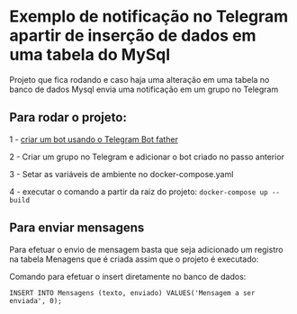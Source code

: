 # Exemplo de notificação no Telegram apartir de inserção de dados em uma tabela do MySql


Projeto que fica rodando e caso haja uma alteração em uma tabela no banco de dados Mysql envia uma notificação em um grupo no Telegram



## Para rodar o projeto:

1 - [criar um bot usando o Telegram Bot father](https://core.telegram.org/bots)

2 - Criar um grupo no Telegram  e adicionar o bot criado no passo anterior

3 - Setar as variáveis de ambiente no docker-compose.yaml


4 - executar o comando a partir da raiz do projeto:
    ``
      docker-compose up --build
    ``
    
## Para enviar mensagens

Para efetuar o envio de mensagem basta que seja adicionado um registro na tabela Menagens que é criada assim que o projeto é executado:

Comando para efetuar o insert diretamente no banco de dados:

  ``INSERT INTO Mensagens
(texto, enviado)
VALUES('Mensagem a ser enviada', 0);``

